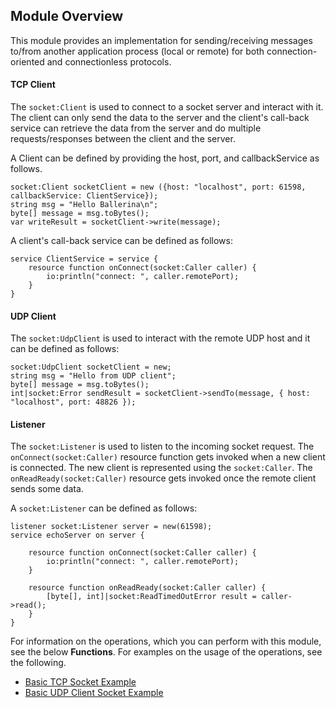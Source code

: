 ## Module Overview

This module provides an implementation for sending/receiving messages to/from another application process (local or remote) for both connection-oriented and connectionless protocols.

#### TCP Client

The `socket:Client` is used to connect to a socket server and interact with it. The client can only send the data to the server and the client's call-back service can retrieve the data from the server and do multiple requests/responses between the client and the server.

A Client can be defined by providing the host, port, and callbackService as follows.

```ballerina
socket:Client socketClient = new ({host: "localhost", port: 61598, callbackService: ClientService});
string msg = "Hello Ballerina\n";
byte[] message = msg.toBytes();
var writeResult = socketClient->write(message);
```

A client's call-back service can be defined as follows:

```ballerina 
service ClientService = service {
    resource function onConnect(socket:Caller caller) {
        io:println("connect: ", caller.remotePort);
    }
}
```

#### UDP Client
The `socket:UdpClient` is used to interact with the remote UDP host and it can be defined as follows:
```ballerina
socket:UdpClient socketClient = new;
string msg = "Hello from UDP client";
byte[] message = msg.toBytes();
int|socket:Error sendResult = socketClient->sendTo(message, { host: "localhost", port: 48826 });
```

#### Listener
The `socket:Listener` is used to listen to the incoming socket request. The `onConnect(socket:Caller)` resource function gets invoked when a new client is connected. The new client is represented using the `socket:Caller`.
The `onReadReady(socket:Caller)` resource gets invoked once the remote client sends some data.

A `socket:Listener` can be defined as follows:
```ballerina
listener socket:Listener server = new(61598);
service echoServer on server {

    resource function onConnect(socket:Caller caller) {
        io:println("connect: ", caller.remotePort);
    }

    resource function onReadReady(socket:Caller caller) {
        [byte[], int]|socket:ReadTimedOutError result = caller->read();
    }
}
```

For information on the operations, which you can perform with this module, see the below **Functions**. For examples on the usage of the operations, see the following.
 * [Basic TCP Socket Example](https://ballerina.io/1.2/learn/by-example/tcp-socket-listener-client.html)
 * [Basic UDP Client Socket Example](https://ballerina.io/1.2/learn/by-example/udp-socket-client.html)
